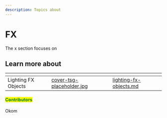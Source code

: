 ```yaml
---
description: Topics about
---
```


# FX

The x section focuses on&#x20;



## Learn more about

<table data-view="cards"><thead><tr><th></th><th data-hidden data-card-cover data-type="files"></th><th data-hidden data-card-target data-type="content-ref"></th></tr></thead><tbody><tr><td>Lighting FX Objects</td><td><a href="../../../.gitbook/assets/cover-tsg-placeholder.jpg">cover-tsg-placeholder.jpg</a></td><td><a href="lighting-fx-objects.md">lighting-fx-objects.md</a></td></tr></tbody></table>



#### <mark style="color:green;">Contributors</mark>

Okom
